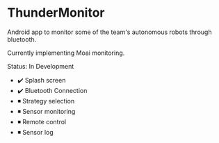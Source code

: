 # ThunderMonitor

Android app to monitor some of the team's autonomous robots through bluetooth.

Currently implementing Moai monitoring.

Status: In Development

* :heavy_check_mark: Splash screen
* :heavy_check_mark: Bluetooth Connection
* :black_medium_small_square: Strategy selection
* :black_medium_small_square: Sensor monitoring
* :black_medium_small_square: Remote control
* :black_medium_small_square: Sensor log


